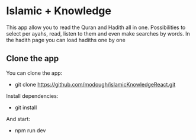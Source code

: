 # Islamic + Knowledge

This app allow you to read the Quran and Hadith all in one.
Possibilities to select per ayahs, read, listen to them and even make searches by words.
In the hadith page you can load hadiths one by one

## Clone the app

You can clone the app:

- git clone https://github.com/modough/islamicKnowledgeReact.git

Install dependencies:

- git install

And start:

- npm run dev
